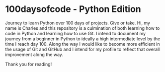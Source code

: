 # 100daysofcode - Python Edition

Journey to learn Python over 100 days of projects. Give or take.
Hi, my name is Charles and this repository is a culmination of both
learning how to code in Python and learning how to use Git.
I intend to document my journey from a beginner in Python to ideally
a high intermediate level by the time I reach day 100. Along the way I would 
like to become more efficient in the usage of Git and GitHub and
I intend for my profile to reflect that overall improvement along the way.

Thank you for reading!
